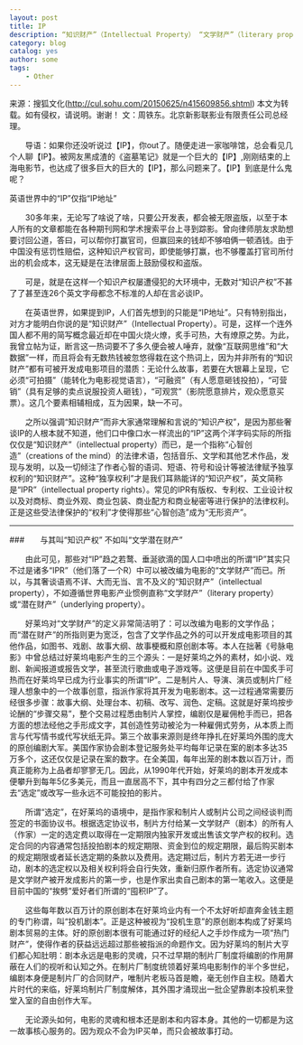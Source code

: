 ```yaml
---
layout: post
title: IP
description: “知识财产”（Intellectual Property） “文学财产”（literary property）或“潜在财产”（underlying property）
category: blog
catalog: yes
author: some
tags:
    - Other
---
```


来源：搜狐文化(http://cul.sohu.com/20150625/n415609856.shtml)
本文为转载。如有侵权，请说明。谢谢！
文：周铁东。北京新影联影业有限责任公司总经理。

　　导语：如果你还没听说过【IP】，你out了。随便走进一家咖啡馆，总会看见几个人聊【IP】。被网友黑成渣的《盗墓笔记》就是一个巨大的【IP】,刚刚结束的上海电影节，也达成了很多巨大的巨大的【IP】，那么问题来了。【IP】到底是什么鬼呢？

英语世界中的“IP”仅指“IP地址”

　　30多年来，无论写了啥说了啥，只要公开发表，都会被无限盗版，以至于本人所有的文章都能在各种期刊网和学术搜索平台上寻到踪影。曾向律师朋友求助想要讨回公道，答曰，可以帮你打赢官司，但赢回来的钱却不够咱俩一顿酒钱。由于中国没有惩罚性赔偿，这种知识产权官司，即使能够打赢，也不够覆盖打官司所付出的机会成本，这无疑是在法律层面上鼓励侵权和盗版。

　　可是，就是在这样一个知识产权屡遭侵犯的大环境中，无数对“知识产权”不甚了了甚至连26个英文字母都念不标准的人却在言必谈IP。

　　在英语世界，如果提到IP，人们首先想到的只能是“IP地址”。只有特别指出，对方才能明白你说的是“知识财产”（Intellectual Property）。可是，这样一个连外国人都不用的简写概念最近却在中国火烧火燎，炙手可热，大有燎原之势。为此，我曾立帖为证，断言这一热词要不了多久便会被人唾弃，就像“互联网思维”和“大数据”一样，而且将会有无数热钱被忽悠得栽在这个热词上，因为并非所有的“知识财产”都有可被开发成电影项目的潜质：无论什么故事，若要在大银幕上呈现，它必须“可拍摄”（能转化为电影视觉语言），“可融资”（有人愿意砸钱投拍），“可营销”（具有足够的卖点说服投资人砸钱），“可观赏”（影院愿意排片，观众愿意买票）。这几个要素相辅相成，互为因果，缺一不可。

　　之所以强调“知识财产”而非大家通常理解和言说的“知识产权”，是因为那些奢谈IP的人根本就不知道，他们口中像口水一样流出的“IP”这两个洋字码实际的所指仅仅是“知识财产”（intellectual property）而已，是一个指称“心智创造”（creations of the mind）的法律术语，包括音乐、文学和其他艺术作品，发现与发明，以及一切倾注了作者心智的语词、短语、符号和设计等被法律赋予独享权利的“知识财产”。这种“独享权利”才是我们耳熟能详的“知识产权”，英文简称是“IPR”（intellectual property rights）。常见的IPR有版权、专利权、工业设计权以及对商标、商业外观、商业包装、商业配方和商业秘密等进行保护的法律权利。正是这些受法律保护的“权利”才使得那些“心智创造”成为“无形资产”。
***
###　　与其叫“知识产权” 不如叫“文学潜在财产”

　　由此可见，那些对“IP”趋之若鹜、垂涎欲滴的国人口中喷出的所谓“IP”其实只不过是诸多“IPR”（他们落了一个R）中可以被改编为电影的“文学财产”而已。所以，与其奢谈语焉不详、大而无当、言不及义的“知识财产”（intellectual property），不如遵循世界电影产业惯例直称“文学财产”（literary property）或“潜在财产”（underlying property）。

　　好莱坞对“文学财产”的定义非常简洁明了：可以改编为电影的文学作品；而“潜在财产”的所指则更为宽泛，包含了文学作品之外的可以开发成电影项目的其他作品，如图书、戏剧、故事大纲、故事梗概和原创剧本等。本人在拙著《号脉电影》中曾总结过好莱坞电影产生的三个源头：一是好莱坞之外的素材，如小说、戏剧、新闻报道或报告文学，甚至流行歌曲或电子游戏等。这便是目前在中国炙手可热而在好莱坞早已成为行业事实的所谓“IP”。二是制片人、导演、演员或制片厂经理人想象中的一个故事创意，指派作家将其开发为电影剧本。这一过程通常需要历经很多步骤：故事大纲、处理台本、初稿、改写、润色、定稿。这就是好莱坞按步论酬的“步骤交易”，整个交易过程悉由制片人掌控，编剧仅是雇佣枪手而已，把各方面的想法经他之手形成文字，其创造性劳动被沦为一种雇佣式劳务，从本质上而言与代写情书或代写状纸无异。第三个故事来源则是终年挣扎在好莱坞外围的庞大的原创编剧大军。美国作家协会剧本登记服务处平均每年记录在案的剧本多达35万多个，这还仅仅是记录在案的数字。在全美国，每年出笼的剧本数以百万计，而真正能称为上品者却寥寥无几。因此，从1990年代开始，好莱坞的剧本开发成本便攀升到每年5亿多美元，而且一直居高不下，其中有四分之三都付给了作家去“选定”或改写一些永远不可能投拍的影片。

　　所谓“选定”，在好莱坞的语境中，是指作家和制片人或制片公司之间经谈判而签定的书面协议书。根据选定协议书，制片方付给某一文学财产（剧本）的所有人（作家）一定的选定费以取得在一定期限内独家开发或出售该文学产权的权利。选定合同的内容通常包括投拍剧本的规定期限、资金到位的规定期限，最后购买剧本的规定期限或者延长选定期的条款以及费用。选定期过后，制片方若无进一步行动，剧本的选定权以及相关权利将会自行失效，重新归原作者所有。选定协议通常是文学财产被开发成影片的第一步，也是作家出卖自己剧本的第一笔收入。这便是目前中国的“挨劈”爱好者们所谓的“囤积IP”了。

　　这些每年数以百万计的原创剧本在好莱坞业内有一个不太好听却直奔金钱主题的专门称谓，叫“投机剧本”。正是这种被视为“投机生意”的原创剧本构成了好莱坞剧本贸易的主体。好的原创剧本很有可能通过好的经纪人之手炒作成为一项“热门财产”，使得作者的获益远远超过那些被指派的命题作文。因为好莱坞的制片大亨们都心知肚明：剧本永远是电影的灵魂，只不过早期的制片厂制度将编剧的作用屏蔽在人们的视听和认知之外。在制片厂制度统领着好莱坞电影制作的半个多世纪，编剧本身便是制片厂的合同财产，唯制片老板马首是瞻，毫无创作自主权。随着大片时代的来临，好莱坞制片厂制度解体，其外围才涌现出一批企望靠剧本投机来登堂入室的自由创作大军。

　　无论源头如何，电影的灵魂和根本还是剧本和内容本身。其他的一切都是为这一故事核心服务的。因为观众不会为IP买单，而只会被故事打动。
